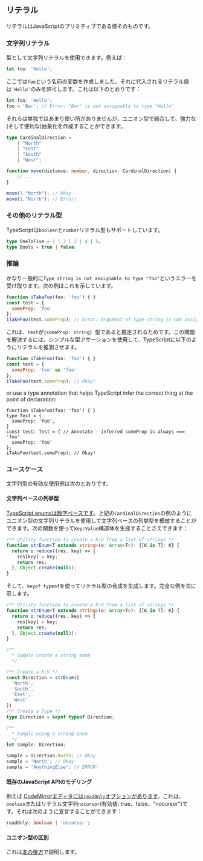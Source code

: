 ## リテラル
リテラルはJavaScriptのプリミティブである値そのものです。

### 文字列リテラル

型として文字列リテラルを使用できます。例えば：

```ts
let foo: 'Hello';
```

ここでは`foo`という名前の変数を作成しました。それに代入されるリテラル値は`'Hello'`のみを許可します。これは以下のとおりです：

```ts
let foo: 'Hello';
foo = 'Bar'; // Error: "Bar" is not assignable to type "Hello"
```

それらは単独ではあまり使い所がありませんが、ユニオン型で結合して、強力な(そして便利な)抽象化を作成することができます。

```ts
type CardinalDirection =
    | "North"
    | "East"
    | "South"
    | "West";

function move(distance: number, direction: CardinalDirection) {
    // ...
}

move(1,"North"); // Okay
move(1,"Nurth"); // Error!
```

### その他のリテラル型
TypeScriptは`boolean`と`number`リテラル型もサポートしています。

```ts
type OneToFive = 1 | 2 | 3 | 4 | 5;
type Bools = true | false;
```

### 推論
かなり一般的に`Type string is not assignable to type "foo"`というエラーを受け取ります。次の例はこれを示しています。

```js
function iTakeFoo(foo: 'foo') { }
const test = {
  someProp: 'foo'
};
iTakeFoo(test.someProp); // Error: Argument of type string is not assignable to parameter of type 'foo'
```

これは、`test`が`{someProp: string} `型であると推定されるためです。この問題を解決するには、シンプルな型アサーションを使用して、TypeScriptに以下のようにリテラルを推測させます。

```js
function iTakeFoo(foo: 'foo') { }
const test = {
  someProp: 'foo' as 'foo'
};
iTakeFoo(test.someProp); // Okay!
```

or use a type annotation that helps TypeScript infer the correct thing at the point of declaration:

```
function iTakeFoo(foo: 'foo') { }
type Test = {
  someProp: 'foo',
}
const test: Test = { // Annotate - inferred someProp is always === 'foo'
  someProp: 'foo' 
}; 
iTakeFoo(test.someProp); // Okay!
```

### ユースケース
文字列型の有効な使用例は次のとおりです。

#### 文字列ベースの列挙型

[TypeScript enumsは数字ベースです](../enums.md)。上記の`CardinalDirection`の例のようにユニオン型の文字列リテラルを使用して文字列ベースの列挙型を模倣することができます。次の関数を使って`Key:Value`構造体を生成することさえできます：

```ts
/** Utility function to create a K:V from a list of strings */
function strEnum<T extends string>(o: Array<T>): {[K in T]: K} {
  return o.reduce((res, key) => {
    res[key] = key;
    return res;
  }, Object.create(null));
}
```

そして、`keyof typeof`を使ってリテラル型の合成を生成します。完全な例を次に示します。

```ts
/** Utility function to create a K:V from a list of strings */
function strEnum<T extends string>(o: Array<T>): {[K in T]: K} {
  return o.reduce((res, key) => {
    res[key] = key;
    return res;
  }, Object.create(null));
}

/**
  * Sample create a string enum
  */

/** Create a K:V */
const Direction = strEnum([
  'North',
  'South',
  'East',
  'West'
])
/** Create a Type */
type Direction = keyof typeof Direction;

/** 
  * Sample using a string enum
  */
let sample: Direction;

sample = Direction.North; // Okay
sample = 'North'; // Okay
sample = 'AnythingElse'; // ERROR!
```

#### 既存のJavaScript APIのモデリング

例えば [CodeMirrorエディタには`readOnly`オプションがあります](https://codemirror.net/doc/manual.html#option_readOnly)。これは、`boolean`またはリテラル文字列`nocursor`(有効値: true、false、"nocursor")です。それは次のように宣言することができます：

```ts
readOnly: boolean | 'nocursor';
```

#### ユニオン型の区別

これは[本の後方](./discriminated-unions.md)で説明します。

